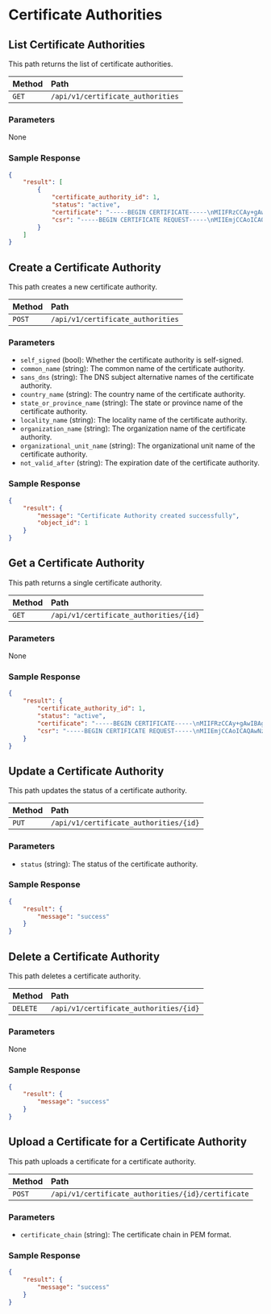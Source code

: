 # Certificate Authorities

## List Certificate Authorities

This path returns the list of certificate authorities.

| Method | Path                              |
| :----- | :-------------------------------- |
| `GET`  | `/api/v1/certificate_authorities` |

### Parameters

None

### Sample Response

```json
{
    "result": [
        {
            "certificate_authority_id": 1,
            "status": "active",
            "certificate": "-----BEGIN CERTIFICATE-----\nMIIFRzCCAy+gAwIBAgIIGCQX6mmQZ14wDQYJKoZIhvcNAQELBQAwNzEJMAcGA1UE\nBhMAMQkwBwYDVQQIEwAxCTAHBgNVBAcTADEJMAcGA1UEChMAMQkwBwYDVQQLEwAw\nHhcNMjUwMjE0MTQwMDUxWhcNMzUwMjE0MTQwMDUxWjA3MQkwBwYDVQQGEwAxCTAH\nBgNVBAgTADEJMAcGA1UEBxMAMQkwBwYDVQQKEwAxCTAHBgNVBAsTADCCAiIwDQYJ\nKoZIhvcNAQEBBQADggIPADCCAgoCggIBANQGNZlgVNl/eVympjZyyfCHWG8MmNOf\nnuxZrWYZL5UuD9RWt0wJByeNSbl/rg79PcYoqt5M2/g3w5BFFB+U0RbgFoR5x5Mp\npB4bk8MNxKnn1zF4zalfe0FIjfByByqNY6CSVDOYQywJzIRB85Yt3P8wDqdY94fl\nLM3sm5TVATrwhJJxOredQuQPnznm65nSdB7v5eP7ttv5XRvOkT6W9V/omVHwM+Te\nc2ZwfMuo9iXhmuA+9ldFVZ5NkQGk5VXZt496/4txK3NSvWT3SY+EAdrx1GmQivfl\nHjJiQwHp/akXLrmM5QD79Dm29JEXZY5hLk5oOtOCaEHPI4CSoCjwLCmeRYSmTo1X\nxaJ84Ud+8+brw8pq9Mau7JjVgHuzqoI06/7AZS9so9+GyXzA49HwXp1UtdGncmQ1\ni1vempnzAiOXx/m/g+Y5KTc0klVfFSXEipa2bJ0Gx77ZcaePBrtVn2sX9/SSqMo+\nmSK6lxBukIcE4NxZSGCz2cGZwipK0U0Scs+hbobM1BDufmU7AFgWJliRisWu5+Jy\nncYt+bKKPGJ497OA1PT4AvyJBW7XqtoiTFnCCiR3YckAMxi6J4J3AQQoOOCJUIQr\nQ1UuDy5qI+Pekc2azg0oV1qDQRF/uFAqIY/8n1j/YDMYKEnwKt3Qd+BLo4cAxP5Z\n1TxrKJqFNTtBAgMBAAGjVzBVMA4GA1UdDwEB/wQEAwIBBjATBgNVHSUEDDAKBggr\nBgEFBQcDATAPBgNVHRMBAf8EBTADAQH/MB0GA1UdDgQWBBRmA85Z94R5V0u9Qsci\nodAVM/kgzDANBgkqhkiG9w0BAQsFAAOCAgEAc9sCdpRnwrLDgB0BxQBjEWLJAmbM\ns0SNkqre1PqjMCrGRAcyg32a8hukkkMDpbvrc24LB7R+s0Z/Zso6amTEwubZiky/\nCt7AXudeC47YQjYVaBb6GArIKw4Tzjqlei+C8+zwVbECmb3u7aMyQcyD44Q93nuG\nKG3lOX33hdpm2DuqKRG8tVcHbAqSLiXsFqiDpTtK6geFsa3UFEnCtmY+cPvmztYH\nE8Ve+sSCkG64uMPSGHs7INaMvbZwyOkUVctsEYAqVKL9pV9Hium4LdLRRSu3otzJ\nB7Zh0TT+XC50hjUzc39314dltwkOe8mv0LvkQi8lkTuEwdHajdM0hHVY5vxu8zbw\nvH2rNp71WMgWbcSo+M5DaGmUBQorMOhvEursKVJ37IS/q/d05RrSH/CnFnkhNl8d\no9VTtUkhS7xa4fS0N+hKmp4wZkejLl/xjXXTgBPpgmVDGafmShEni1WML02YoLXt\n+kN8PIUnw7Mn3FHBwHjutBHy9TevvgxuY/RQFYP9CfLT9EHN9GLBPEosq21q2ko+\naaNGmZkL/TTGil1FjrH5QVEj7C1dERW9FZdO7ABp/2Wn79+duuKDBlpwpgrVhpBJ\nKH3fShW0RSRuyY8lTniARmCIFRLCgB/dggzlRZS6w43yHODQ+pN0/TQhYoLSzKfS\nuPF+SZPBClAZo5Y=\n-----END CERTIFICATE-----\n",
            "csr": "-----BEGIN CERTIFICATE REQUEST-----\nMIIEmjCCAoICAQAwNzEJMAcGA1UEBhMAMQkwBwYDVQQIEwAxCTAHBgNVBAcTADEJ\nMAcGA1UEChMAMQkwBwYDVQQLEwAwggIiMA0GCSqGSIb3DQEBAQUAA4ICDwAwggIK\nAoICAQDUBjWZYFTZf3lcpqY2csnwh1hvDJjTn57sWa1mGS+VLg/UVrdMCQcnjUm5\nf64O/T3GKKreTNv4N8OQRRQflNEW4BaEeceTKaQeG5PDDcSp59cxeM2pX3tBSI3w\ncgcqjWOgklQzmEMsCcyEQfOWLdz/MA6nWPeH5SzN7JuU1QE68ISScTq3nULkD585\n5uuZ0nQe7+Xj+7bb+V0bzpE+lvVf6JlR8DPk3nNmcHzLqPYl4ZrgPvZXRVWeTZEB\npOVV2bePev+LcStzUr1k90mPhAHa8dRpkIr35R4yYkMB6f2pFy65jOUA+/Q5tvSR\nF2WOYS5OaDrTgmhBzyOAkqAo8CwpnkWEpk6NV8WifOFHfvPm68PKavTGruyY1YB7\ns6qCNOv+wGUvbKPfhsl8wOPR8F6dVLXRp3JkNYtb3pqZ8wIjl8f5v4PmOSk3NJJV\nXxUlxIqWtmydBse+2XGnjwa7VZ9rF/f0kqjKPpkiupcQbpCHBODcWUhgs9nBmcIq\nStFNEnLPoW6GzNQQ7n5lOwBYFiZYkYrFruficp3GLfmyijxiePezgNT0+AL8iQVu\n16raIkxZwgokd2HJADMYuieCdwEEKDjgiVCEK0NVLg8uaiPj3pHNms4NKFdag0ER\nf7hQKiGP/J9Y/2AzGChJ8Crd0HfgS6OHAMT+WdU8ayiahTU7QQIDAQABoB4wHAYJ\nKoZIhvcNAQkOMQ8wDTALBgNVHREEBDACggAwDQYJKoZIhvcNAQELBQADggIBAL56\n1c/yYPHQyWfN9yk/w4f88DLW4Fj1IpAi7+ySIufAed6xOqSuT6rn7wtB/INoYEYB\nLGgWTsRn4lJrpbc+zrkqZx7kzZoB4DqTmqDLvk6E/Rh0fNfha9unto7VAaMNUkGL\nsbIyCrtdUhaKwL5HJb3lrhAEJh+7mGU7J6XrRk1WLnHrDxOOjt35abmNILFz9kOD\nDNsG2zFJnh00axcnKnARc6mn7mXk2P/4dosP+tDLB63qWZu9T9tsygdaDF1d0ISB\nHFuIwdxOryspOG8PKYXeAo6lkLgkYARENsjhTsCeYzh0tW35yK9we5Uxe6N9NODe\nbAmD7/Wci1ZvzungHAyt658bNkkrrZhtD9uwVO+myaIERGLtWEDPZi9xv+oV8yBF\neSiHb3Oon9sFhd80hgdtNgH2+SJOjw1gzGESBF6aRjeLsQj0Rb7yIkI7ZwdwjgUC\nglniY6ES0gOsdFr1crqbb6eb5o0uHzj5gm4r4H2MLFzsurFu2EXi0rWoX+VhK7Vw\n+Lyagou9LNOJcSOGSVAs5ACxz49YC2rea/QkDUKVKHfWLPOQFWZNrbbfBTpc0SDZ\nHsp8R9OsqNLm5Ofajgt/9PPp/DKGl9SbX1KtKE1Jm9oASxLw4m+L3FD/pxi2o1Kg\nqtnsMmgfC22iCuo4Z8WgUbpjMcXqQqnSso8dn1vF\n-----END CERTIFICATE REQUEST-----\n"
        }
    ]
}
```

## Create a Certificate Authority

This path creates a new certificate authority.

| Method | Path                              |
| :----- | :-------------------------------- |
| `POST` | `/api/v1/certificate_authorities` |

### Parameters

- `self_signed` (bool): Whether the certificate authority is self-signed.
- `common_name` (string): The common name of the certificate authority.
- `sans_dns` (string): The DNS subject alternative names of the certificate authority.
- `country_name` (string): The country name of the certificate authority.
- `state_or_province_name` (string): The state or province name of the certificate authority.
- `locality_name` (string): The locality name of the certificate authority.
- `organization_name` (string): The organization name of the certificate authority.
- `organizational_unit_name` (string): The organizational unit name of the certificate authority.
- `not_valid_after` (string): The expiration date of the certificate authority.

### Sample Response

```json
{
    "result": {
        "message": "Certificate Authority created successfully",
        "object_id": 1
    }
}
```

## Get a Certificate Authority

This path returns a single certificate authority.

| Method | Path                                   |
| :----- | :------------------------------------- |
| `GET`  | `/api/v1/certificate_authorities/{id}` |

### Parameters

None

### Sample Response

```json
{
    "result": {
        "certificate_authority_id": 1,
        "status": "active",
        "certificate": "-----BEGIN CERTIFICATE-----\nMIIFRzCCAy+gAwIBAgIIGCQX6mmQZ14wDQYJKoZIhvcNAQELBQAwNzEJMAcGA1UE\nBhMAMQkwBwYDVQQIEwAxCTAHBgNVBAcTADEJMAcGA1UEChMAMQkwBwYDVQQLEwAw\nHhcNMjUwMjE0MTQwMDUxWhcNMzUwMjE0MTQwMDUxWjA3MQkwBwYDVQQGEwAxCTAH\nBgNVBAgTADEJMAcGA1UEBxMAMQkwBwYDVQQKEwAxCTAHBgNVBAsTADCCAiIwDQYJ\nKoZIhvcNAQEBBQADggIPADCCAgoCggIBANQGNZlgVNl/eVympjZyyfCHWG8MmNOf\nnuxZrWYZL5UuD9RWt0wJByeNSbl/rg79PcYoqt5M2/g3w5BFFB+U0RbgFoR5x5Mp\npB4bk8MNxKnn1zF4zalfe0FIjfByByqNY6CSVDOYQywJzIRB85Yt3P8wDqdY94fl\nLM3sm5TVATrwhJJxOredQuQPnznm65nSdB7v5eP7ttv5XRvOkT6W9V/omVHwM+Te\nc2ZwfMuo9iXhmuA+9ldFVZ5NkQGk5VXZt496/4txK3NSvWT3SY+EAdrx1GmQivfl\nHjJiQwHp/akXLrmM5QD79Dm29JEXZY5hLk5oOtOCaEHPI4CSoCjwLCmeRYSmTo1X\nxaJ84Ud+8+brw8pq9Mau7JjVgHuzqoI06/7AZS9so9+GyXzA49HwXp1UtdGncmQ1\ni1vempnzAiOXx/m/g+Y5KTc0klVfFSXEipa2bJ0Gx77ZcaePBrtVn2sX9/SSqMo+\nmSK6lxBukIcE4NxZSGCz2cGZwipK0U0Scs+hbobM1BDufmU7AFgWJliRisWu5+Jy\nncYt+bKKPGJ497OA1PT4AvyJBW7XqtoiTFnCCiR3YckAMxi6J4J3AQQoOOCJUIQr\nQ1UuDy5qI+Pekc2azg0oV1qDQRF/uFAqIY/8n1j/YDMYKEnwKt3Qd+BLo4cAxP5Z\n1TxrKJqFNTtBAgMBAAGjVzBVMA4GA1UdDwEB/wQEAwIBBjATBgNVHSUEDDAKBggr\nBgEFBQcDATAPBgNVHRMBAf8EBTADAQH/MB0GA1UdDgQWBBRmA85Z94R5V0u9Qsci\nodAVM/kgzDANBgkqhkiG9w0BAQsFAAOCAgEAc9sCdpRnwrLDgB0BxQBjEWLJAmbM\ns0SNkqre1PqjMCrGRAcyg32a8hukkkMDpbvrc24LB7R+s0Z/Zso6amTEwubZiky/\nCt7AXudeC47YQjYVaBb6GArIKw4Tzjqlei+C8+zwVbECmb3u7aMyQcyD44Q93nuG\nKG3lOX33hdpm2DuqKRG8tVcHbAqSLiXsFqiDpTtK6geFsa3UFEnCtmY+cPvmztYH\nE8Ve+sSCkG64uMPSGHs7INaMvbZwyOkUVctsEYAqVKL9pV9Hium4LdLRRSu3otzJ\nB7Zh0TT+XC50hjUzc39314dltwkOe8mv0LvkQi8lkTuEwdHajdM0hHVY5vxu8zbw\nvH2rNp71WMgWbcSo+M5DaGmUBQorMOhvEursKVJ37IS/q/d05RrSH/CnFnkhNl8d\no9VTtUkhS7xa4fS0N+hKmp4wZkejLl/xjXXTgBPpgmVDGafmShEni1WML02YoLXt\n+kN8PIUnw7Mn3FHBwHjutBHy9TevvgxuY/RQFYP9CfLT9EHN9GLBPEosq21q2ko+\naaNGmZkL/TTGil1FjrH5QVEj7C1dERW9FZdO7ABp/2Wn79+duuKDBlpwpgrVhpBJ\nKH3fShW0RSRuyY8lTniARmCIFRLCgB/dggzlRZS6w43yHODQ+pN0/TQhYoLSzKfS\nuPF+SZPBClAZo5Y=\n-----END CERTIFICATE-----\n",
        "csr": "-----BEGIN CERTIFICATE REQUEST-----\nMIIEmjCCAoICAQAwNzEJMAcGA1UEBhMAMQkwBwYDVQQIEwAxCTAHBgNVBAcTADEJ\nMAcGA1UEChMAMQkwBwYDVQQLEwAwggIiMA0GCSqGSIb3DQEBAQUAA4ICDwAwggIK\nAoICAQDUBjWZYFTZf3lcpqY2csnwh1hvDJjTn57sWa1mGS+VLg/UVrdMCQcnjUm5\nf64O/T3GKKreTNv4N8OQRRQflNEW4BaEeceTKaQeG5PDDcSp59cxeM2pX3tBSI3w\ncgcqjWOgklQzmEMsCcyEQfOWLdz/MA6nWPeH5SzN7JuU1QE68ISScTq3nULkD585\n5uuZ0nQe7+Xj+7bb+V0bzpE+lvVf6JlR8DPk3nNmcHzLqPYl4ZrgPvZXRVWeTZEB\npOVV2bePev+LcStzUr1k90mPhAHa8dRpkIr35R4yYkMB6f2pFy65jOUA+/Q5tvSR\nF2WOYS5OaDrTgmhBzyOAkqAo8CwpnkWEpk6NV8WifOFHfvPm68PKavTGruyY1YB7\ns6qCNOv+wGUvbKPfhsl8wOPR8F6dVLXRp3JkNYtb3pqZ8wIjl8f5v4PmOSk3NJJV\nXxUlxIqWtmydBse+2XGnjwa7VZ9rF/f0kqjKPpkiupcQbpCHBODcWUhgs9nBmcIq\nStFNEnLPoW6GzNQQ7n5lOwBYFiZYkYrFruficp3GLfmyijxiePezgNT0+AL8iQVu\n16raIkxZwgokd2HJADMYuieCdwEEKDjgiVCEK0NVLg8uaiPj3pHNms4NKFdag0ER\nf7hQKiGP/J9Y/2AzGChJ8Crd0HfgS6OHAMT+WdU8ayiahTU7QQIDAQABoB4wHAYJ\nKoZIhvcNAQkOMQ8wDTALBgNVHREEBDACggAwDQYJKoZIhvcNAQELBQADggIBAL56\n1c/yYPHQyWfN9yk/w4f88DLW4Fj1IpAi7+ySIufAed6xOqSuT6rn7wtB/INoYEYB\nLGgWTsRn4lJrpbc+zrkqZx7kzZoB4DqTmqDLvk6E/Rh0fNfha9unto7VAaMNUkGL\nsbIyCrtdUhaKwL5HJb3lrhAEJh+7mGU7J6XrRk1WLnHrDxOOjt35abmNILFz9kOD\nDNsG2zFJnh00axcnKnARc6mn7mXk2P/4dosP+tDLB63qWZu9T9tsygdaDF1d0ISB\nHFuIwdxOryspOG8PKYXeAo6lkLgkYARENsjhTsCeYzh0tW35yK9we5Uxe6N9NODe\nbAmD7/Wci1ZvzungHAyt658bNkkrrZhtD9uwVO+myaIERGLtWEDPZi9xv+oV8yBF\neSiHb3Oon9sFhd80hgdtNgH2+SJOjw1gzGESBF6aRjeLsQj0Rb7yIkI7ZwdwjgUC\nglniY6ES0gOsdFr1crqbb6eb5o0uHzj5gm4r4H2MLFzsurFu2EXi0rWoX+VhK7Vw\n+Lyagou9LNOJcSOGSVAs5ACxz49YC2rea/QkDUKVKHfWLPOQFWZNrbbfBTpc0SDZ\nHsp8R9OsqNLm5Ofajgt/9PPp/DKGl9SbX1KtKE1Jm9oASxLw4m+L3FD/pxi2o1Kg\nqtnsMmgfC22iCuo4Z8WgUbpjMcXqQqnSso8dn1vF\n-----END CERTIFICATE REQUEST-----\n"
    }
}
```

## Update a Certificate Authority

This path updates the status of a certificate authority.

| Method | Path                                   |
| :----- | :------------------------------------- |
| `PUT`  | `/api/v1/certificate_authorities/{id}` |

### Parameters

- `status` (string): The status of the certificate authority.

### Sample Response

```json
{
    "result": {
        "message": "success"
    }
}
```

## Delete a Certificate Authority

This path deletes a certificate authority.

| Method   | Path                                   |
| :------- | :------------------------------------- |
| `DELETE` | `/api/v1/certificate_authorities/{id}` |

### Parameters

None

### Sample Response

```json
{
    "result": {
        "message": "success"
    }
}
```

## Upload a Certificate for a Certificate Authority

This path uploads a certificate for a certificate authority.

| Method | Path                                               |
| :----- | :------------------------------------------------- |
| `POST` | `/api/v1/certificate_authorities/{id}/certificate` |

### Parameters

- `certificate_chain` (string): The certificate chain in PEM format.

### Sample Response

```json
{
    "result": {
        "message": "success"
    }
}
```
